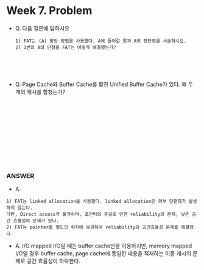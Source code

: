 # Week 7. Problem



- Q. 다음 질문에 답하시오

  ```
  1) FAT는 (A) 할당 방법을 사용했다. A에 들어갈 말과 A의 장단점을 서술하시오.
  2) 1번의 A의 단점을 FAT는 어떻게 해결했는가?
  ```

<br><br><br>

- Q. Page Cache와 Buffer Cache를 합친 Unified Buffer Cache가 있다. 왜 두 개의 캐시를 합쳤는가?

<br>

<br><br><br><br>

<br><br><br>

### ANSWER

- A. 

```
1) FAT는 linked allocation을 사용했다. linked allocation은 외부 단편화가 발생하지 않는다. 
다만, Direct access가 불가하며, 포인터의 유실로 인한 reliability의 문제, 낮은 공간 효율성의 문제가 있다.
2) FAT는 pointer를 별도의 위치에 보관하여 reliability와 공간효율성 문제를 해결했다.
```



- A. I/O mapped I/O일 때는 buffer cache만을 이용하지만, memory mapped I/O일 경우 buffer cache, page cache에 동일한 내용을 적재하는 이중 캐시의 문제로 공간 효율성이 하락한다.